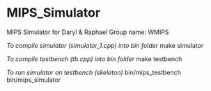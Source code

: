# MIPS_Simulator

MIPS Simulator for Daryl & Raphael
Group name: WMIPS

*To compile simulator (simulator_1.cpp) into bin folder*
make simulator

*To compile testbench (tb.cpp) into bin folder*
make testbench

*To run simulator on testbench (skeleton)*
bin/mips_testbench bin/mips_simulator
